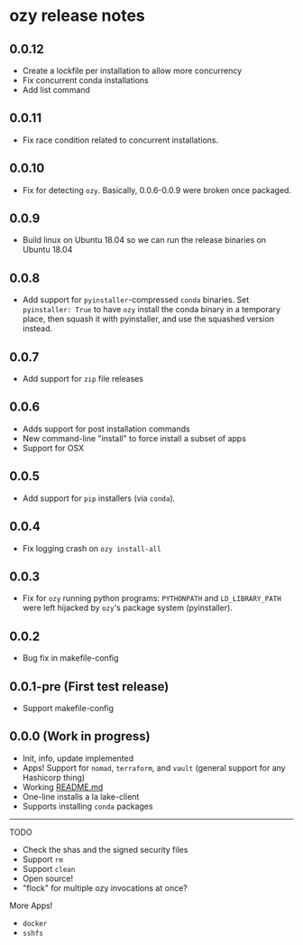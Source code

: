 # ozy release notes

## 0.0.12
* Create a lockfile per installation to allow more concurrency
* Fix concurrent conda installations
* Add list command

## 0.0.11
* Fix race condition related to concurrent installations.

## 0.0.10
* Fix for detecting `ozy`. Basically, 0.0.6-0.0.9 were broken once packaged.

## 0.0.9
* Build linux on Ubuntu 18.04 so we can run the release binaries on Ubuntu 18.04

## 0.0.8
* Add support for `pyinstaller`-compressed `conda` binaries. Set `pyinstaller: True` to have `ozy` install the conda binary in a temporary place, then squash it with pyinstaller, and use the squashed version instead.

## 0.0.7
* Add support for `zip` file releases

## 0.0.6
* Adds support for post installation commands
* New command-line "install" to force install a subset of apps
* Support for OSX

## 0.0.5
* Add support for `pip` installers (via `conda`).

## 0.0.4
* Fix logging crash on `ozy install-all`

## 0.0.3
* Fix for `ozy` running python programs: `PYTHONPATH` and `LD_LIBRARY_PATH` were left hijacked by
  `ozy`'s package system (pyinstaller).

## 0.0.2
* Bug fix in makefile-config


## 0.0.1-pre (First test release)
* Support makefile-config

## 0.0.0 (Work in progress) 
* Init, info, update implemented
* Apps! Support for `nomad`, `terraform`, and `vault` (general support for any Hashicorp thing)
* Working [README.md](README.md) 
* One-line installs a la lake-client 
* Supports installing `conda` packages


---

TODO
* Check the shas and the signed security files
* Support `rm`
* Support `clean`
* Open source! 
* "flock" for multiple ozy invocations at once?

More Apps!
* `docker`
* `sshfs`

